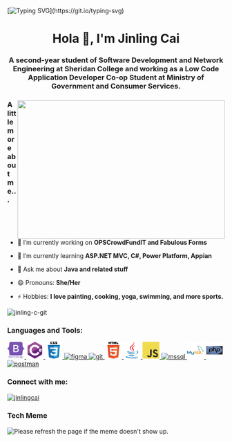 [![Typing SVG](https://readme-typing-svg.herokuapp.com?font=roboto+mono&size=30&color=FFF5E5&background=F77E12&center=true&width=1200&height=100&lines=Hola%2C+I'm+Jinling+Cai.;Welcome+to+my+GitHub.)](https://git.io/typing-svg)
<h1 align="center">Hola 👋, I'm Jinling Cai</h1>
<h3 align="center">A second-year student of Software Development and Network Engineering at Sheridan College and working as a Low Code Application Developer Co-op Student at Ministry of Government and Consumer Services.</h3>

### <img align="right" src="https://media.giphy.com/media/MIF7PtO1ywG8d0pnSk/giphy.gif" width="480" height="320" frameBorder="0" allowFullScreen></img><p>A little more about me...</p>

- 🔭 I’m currently working on **OPSCrowdFundIT and Fabulous Forms**

- 🌱 I’m currently learning **ASP.NET MVC, C#, Power Platform, Appian**

- 💬 Ask me about **Java and related stuff**

- 😄 Pronouns: **She/Her**

- ⚡ Hobbies: **I love painting, cooking, yoga, swimming, and more sports.**
<p align="left"> <img src="https://komarev.com/ghpvc/?username=jinling-c-git&label=Profile%20views&color=0e75b6&style=flat" alt="jinling-c-git" /> </p>

<h3 align="left">Languages and Tools:</h3>
<p align="left"> <a href="https://getbootstrap.com" target="_blank" rel="noreferrer"> <img src="https://raw.githubusercontent.com/devicons/devicon/master/icons/bootstrap/bootstrap-plain-wordmark.svg" alt="bootstrap" width="40" height="40"/> </a> <a href="https://www.w3schools.com/cs/" target="_blank" rel="noreferrer"> <img src="https://raw.githubusercontent.com/devicons/devicon/master/icons/csharp/csharp-original.svg" alt="csharp" width="40" height="40"/> </a> <a href="https://www.w3schools.com/css/" target="_blank" rel="noreferrer"> <img src="https://raw.githubusercontent.com/devicons/devicon/master/icons/css3/css3-original-wordmark.svg" alt="css3" width="40" height="40"/> </a> <a href="https://www.figma.com/" target="_blank" rel="noreferrer"> <img src="https://www.vectorlogo.zone/logos/figma/figma-icon.svg" alt="figma" width="40" height="40"/> </a> <a href="https://git-scm.com/" target="_blank" rel="noreferrer"> <img src="https://www.vectorlogo.zone/logos/git-scm/git-scm-icon.svg" alt="git" width="40" height="40"/> </a> <a href="https://www.w3.org/html/" target="_blank" rel="noreferrer"> <img src="https://raw.githubusercontent.com/devicons/devicon/master/icons/html5/html5-original-wordmark.svg" alt="html5" width="40" height="40"/> </a> <a href="https://www.java.com" target="_blank" rel="noreferrer"> <img src="https://raw.githubusercontent.com/devicons/devicon/master/icons/java/java-original.svg" alt="java" width="40" height="40"/> </a> <a href="https://developer.mozilla.org/en-US/docs/Web/JavaScript" target="_blank" rel="noreferrer"> <img src="https://raw.githubusercontent.com/devicons/devicon/master/icons/javascript/javascript-original.svg" alt="javascript" width="40" height="40"/> </a> <a href="https://www.microsoft.com/en-us/sql-server" target="_blank" rel="noreferrer"> <img src="https://www.svgrepo.com/show/303229/microsoft-sql-server-logo.svg" alt="mssql" width="40" height="40"/> </a> <a href="https://www.mysql.com/" target="_blank" rel="noreferrer"> <img src="https://raw.githubusercontent.com/devicons/devicon/master/icons/mysql/mysql-original-wordmark.svg" alt="mysql" width="40" height="40"/> </a> <a href="https://www.php.net" target="_blank" rel="noreferrer"> <img src="https://raw.githubusercontent.com/devicons/devicon/master/icons/php/php-original.svg" alt="php" width="40" height="40"/> </a> <a href="https://postman.com" target="_blank" rel="noreferrer"> <img src="https://www.vectorlogo.zone/logos/getpostman/getpostman-icon.svg" alt="postman" width="40" height="40"/> </a> </p>

<h3 align="left">Connect with me:</h3>
<p align="left">
<a href="https://linkedin.com/in/jinlingcai" target="blank"><img align="center" src="https://raw.githubusercontent.com/rahuldkjain/github-profile-readme-generator/master/src/images/icons/Social/linked-in-alt.svg" alt="jinlingcai" height="30" width="40" /></a>
</p>

<h3 align="lefr">Tech Meme</h3>
<img align="center" width="50%" src='https://random-memer.herokuapp.com/' title="Meme" alt="Please refresh the page if the meme doesn't show up.">

